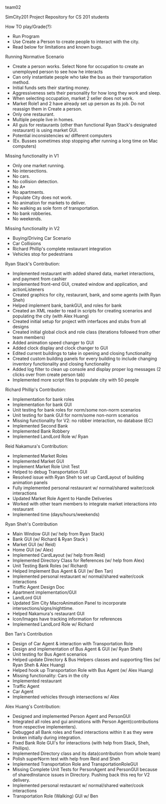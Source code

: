team02


SimCity201 Project Repository for CS 201 students

How TO play/Grade(?):
 * Run Program
 * Use Create a Person to create people to interact with the city.
 * Read below for limitations and known bugs.

Running Normative Scenario
 * Create a person works. Select None for occupation to create an unemployed person to see how he interacts
 * Can only instantiate people who take the bus as their transportation method. 
 * Initial funds sets their starting money. 
 * Aggressiveness sets their personality for how long they work and sleep.
 * When selecting occupation, market 2 seller does not work. 
 * Market Role1 and 2 have already set up person as its job. Do not reassign them in Create a person.
 * Only one restaurant.
 * Multiple people live in homes.
 * All guis for restaurants (other than functional Ryan Stack's designated restaurant) is using market GUI.
 * Potential inconsistencies w/ different computers 
 * (Ex. Busses sometimes stop stopping after running a long time on Mac computers)

Missing functionality in V1
 * Only one market running.
 * No intersections.
 * No cars.
 * No collision detection.
 * No A*
 * No apartments.
 * Populate City does not work.
 * No animation for markets to deliver.
 * No walking as sole form of transportation.
 * No bank robberies.
 * No weekends.
 
 Missing functionality in V2
 * Buying/Driving Car Scenario
 * Car Collisions
 * Richard Phillip's complete restaurant integration
 * Vehicles stop for pedestrians

Ryan Stack's Contribution:
 * Implemented restaurant with added shared data, market interactions, and payment from cashier
 * Implemented front-end GUI, created window and application, and actionListeners
 * Created graphics for city, restaurant, bank, and some agents (with Ryan Sheh)
 * Helped implement bank, bankGUI, and roles for bank
 * Created an XML reader to read in scripts for creating scenarios and populating the city (with Alex Huang)
 * Created initial setup for project with interfaces and stubs from all designs
 * Created initial global clock and role class (iterations followed from other team members)
 * Added animation speed changer to GUI
 * Added clock display and clock changer to GUI
 * Edited current buildings to take in opening and closing functionality
 * Created custom building panels for every building to include changing inventory functionality and closing functionality
 * Added log filter to clean up console and display proper log messages (2 clicks over from create person tab) 
 * Implemented more script files to populate city with 50 people

Richard Phillip's Contribution:
 * Implementation for bank roles
 * Implementation for bank GUI
 * Unit testing for bank roles for norm/some non-norm scenarios
 * Unit testing for bank GUI for norm/some non-norm scenarios
 * Missing functionality for V2: no robber interaction, no database (EC)
 * Implemented Second Bank
 * Implemented Bank Robbery
 * Implemented LandLord Role w/ Ryan 

Reid Nakamura's Contribution:
 * Implemented Market Roles
 * Implemented Market GUI
 * Implement Market Role Unit Test
 * Helped to debug Transportation GUI
 * Resolved issue with Ryan Sheh to set up CardLayout of building animation panels
 * Fully implemented personal restaurant w/ normal/shared waiter/cook interactions
 * Updated Market Role Agent to Handle Deliveries
 * Worked with other team members to integrate market interactions into restaurant
 * Implemented time (days/hours/weekends)

Ryan Sheh's Contribution
 * Main Window GUI (w/ help from Ryan Stack)
 * Bank GUI (w/ Richard & Ryan Stack )
 * Market GUI (w/ Reid)
 * Home GUI (w/ Alex)
 * Implemented CardLayout (w/ help from Reid)
 * Implemented Directory Class for References (w/ help from Alex)
 * Unit Testing Bank Roles (w/ Richard)
 * Helped Implement Bus Agent & GUI (w/ Ben Tan)
 * Implemented personal restaurant w/ normal/shared waiter/cook interactions
 * Traffic Agent Design Doc
 * Apartment implementation/GUI
 * LandLord GUI
 * Updated Sim City MacroAnimation Panel to incorporate intersections/signs/nighttime.
 * Helped Nakamura's restaurant GUI
 * Icon/Images have tracking information for references
 * Implemented LandLord Role w/ Richard
 
 Ben Tan's Contribution
 * Design of Car Agent & interaction with Transportation Role
 * Design and implementation of Bus Agent & GUI (w/ Ryan Sheh)
 * Unit testing for Bus Agent scenarios
 * Helped update Directory & Bus Helpers classes and supporting files (w/ Ryan Sheh & Alex Huang)
 * Helped hook up Transportation Role with Bus Agent (w/ Alex Huang)
 * Missing functionality: Cars in the city
 * Implemented restaurant
 * Traffic Agent
 * Car Agent
 * Implemented vehicles through intersections w/ Alex

Alex Huang's Contribution:
 * Designed and implemented Person Agent and PersonGUI
 * Integrated all roles and gui animations with Person Agent(contributions from respective implementers).
 * Debugged all Bank roles and fixed interactions within it as they were broken initially during integration.
 * Fixed Bank Role GUI's for interactions (with help from Stack, Sheh, Phillips).
 * Implemented Directory class and its data(contribution from whole team)
 * Polish superNorm test with help from Reid and Sheh
 * Implemented Transportation Role and TransportationRoleGUI
 * Missing Complete Unit Tests for PersonAgent and PersonGUI because of sharedInstance issues in Directory. Pushing back this req for V2 delivery. 
 * Implemented personal restaurant w/ normal/shared waiter/cook interactions
 * Transportation Role (Walking) GUI w/ Ben
